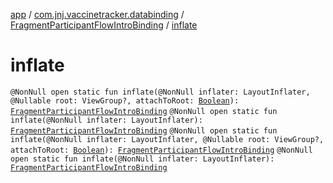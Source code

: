 [app](../../index.md) / [com.jnj.vaccinetracker.databinding](../index.md) / [FragmentParticipantFlowIntroBinding](index.md) / [inflate](./inflate.md)

# inflate

`@NonNull open static fun inflate(@NonNull inflater: LayoutInflater, @Nullable root: ViewGroup?, attachToRoot: `[`Boolean`](https://kotlinlang.org/api/latest/jvm/stdlib/kotlin/-boolean/index.html)`): `[`FragmentParticipantFlowIntroBinding`](index.md)
`@NonNull open static fun inflate(@NonNull inflater: LayoutInflater): `[`FragmentParticipantFlowIntroBinding`](index.md)
`@NonNull open static fun inflate(@NonNull inflater: LayoutInflater, @Nullable root: ViewGroup?, attachToRoot: `[`Boolean`](https://kotlinlang.org/api/latest/jvm/stdlib/kotlin/-boolean/index.html)`): `[`FragmentParticipantFlowIntroBinding`](index.md)
`@NonNull open static fun inflate(@NonNull inflater: LayoutInflater): `[`FragmentParticipantFlowIntroBinding`](index.md)